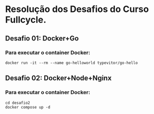 # Resolução dos Desafios do Curso Fullcycle.  

## Desafio 01: Docker+Go
### Para executar o container Docker:
    docker run -it --rm --name go-helloworld typevitor/go-hello

## Desafio 02: Docker+Node+Nginx
### Para executar o container Docker:
    cd desafio2
    docker compose up -d